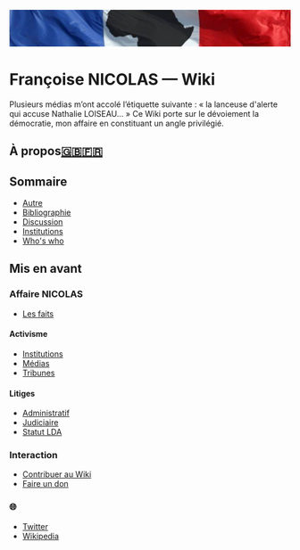 ![image-mise-en-avant](_aux/francafr.png)

# Françoise NICOLAS — Wiki

Plusieurs médias m’ont accolé l’étiquette suivante : « la lanceuse d'alerte qui accuse Nathalie LOISEAU... » Ce Wiki porte sur le dévoiement la démocratie, mon affaire en constituant un angle privilégié.

## À propos[🇬🇧](./pages/en.md)[🇫🇷](./pages/fr.md)

## Sommaire
* [Autre](./pages/autre.md)
* [Bibliographie](./pages/bib.md)
* [Discussion](./pages/disc.md)
* [Institutions](./pages/instit.md)
* [Who's who](./pages/whoswho.md)

## Mis en avant
### <a id="fn"></a>Affaire NICOLAS
* [Les faits](./pages/faits.md)
#### <a id="activ"></a>Activisme
* [Institutions](./pages/activ.md)
* [Médias](./pages/medias.md)
* [Tribunes](./pages/tribunes.md)
#### <a id="litiges"></a>Litiges
* [Administratif](./pages/ordrea.md#nicolas)
* [Judiciaire](./pages/ordrej.md#nicolas)
* [Statut LDA](./pages/reqlda.md)

### <a id="interact"></a>Interaction
* [Contribuer au Wiki](./pages/contrib.md)
* [Faire un don](./pages/don.md)

### <a id="voiraussi"></a>🌐
* [Twitter](https://twitter.com/FranoiseNicolas)
* [Wikipedia](https://fr.wikipedia.org/wiki/Fran%C3%A7oise_Nicolas_(diplomate))
